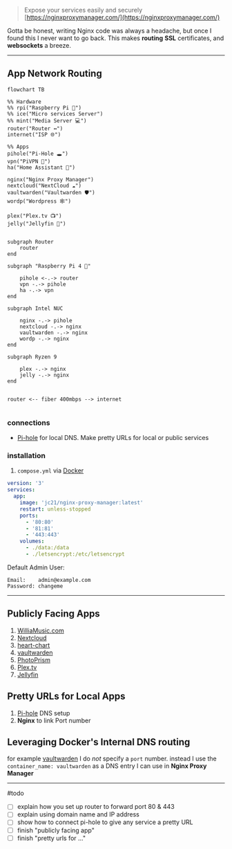 
> Expose your services easily and securely [https://nginxproxymanager.com/](https://nginxproxymanager.com/)

Gotta be honest, writing Nginx code was always a headache, but once I found this I never want to go back. This makes **routing**  **SSL** certificates, and **websockets** a breeze.  

---

## App Network Routing
```mermaid
flowchart TB

%% Hardware
%% rpi("Raspberry Pi 🍓") 
%% ice("Micro services Server")
%% mint("Media Server 💻")
router("Router ↔")
internet("ISP 🌐")

%% Apps
pihole("Pi-Hole 🕳")
vpn("PiVPN 🔐")
ha("Home Assistant 🤖")

nginx("Nginx Proxy Manager")
nextcloud("NextCloud ☁")
vaultwarden("Vaultwarden 🛡")
wordp("Wordpress 🕸")

plex("Plex.tv 📺")
jelly("Jellyfin 🐙")


subgraph Router
	router
end

subgraph "Raspberry Pi 4 🍓"

	pihole <-.-> router
	vpn -.-> pihole
	ha -.-> vpn
end

subgraph Intel NUC

	nginx -.-> pihole
	nextcloud -.-> nginx
	vaultwarden -.-> nginx
	wordp -.-> nginx
end

subgraph Ryzen 9 

	plex -.-> nginx
	jelly -.-> nginx
end


router <-- fiber 400mbps --> internet


```

### connections
- [Pi-hole](📁developer/Home%20Lab%20🏠/Pi-hole.md) for local DNS. Make pretty URLs for local or public services

### installation
1. `compose.yml` via [Docker](📁developer/Home%20Lab%20🏠/Docker.md) 
```yaml
version: '3'
services:
  app:
    image: 'jc21/nginx-proxy-manager:latest'
    restart: unless-stopped
    ports:
      - '80:80'
      - '81:81'
      - '443:443'
    volumes:
      - ./data:/data
      - ./letsencrypt:/etc/letsencrypt
```

Default Admin User:
```
Email:    admin@example.com
Password: changeme
```

---

## Publicly Facing Apps
1. [WilliaMusic.com](📁developer/Projects📐/WilliaMusic.com.md)
2. [Nextcloud](📁developer/Home%20Lab%20🏠/Nextcloud.md)
3. [heart-chart](📁developer/Projects📐/heart-chart.md)
4. [vaultwarden](📁developer/Home%20Lab%20🏠/vaultwarden.md)
5. [PhotoPrism](📁developer/Home%20Lab%20🏠/PhotoPrism.md)
6. [Plex.tv](📁developer/Home%20Lab%20🏠/Plex.tv.md)
7. [Jellyfin](📁developer/Home%20Lab%20🏠/Jellyfin.md)

## Pretty URLs for Local Apps
1. [Pi-hole](📁developer/Home%20Lab%20🏠/Pi-hole.md) DNS setup
2. **Nginx** to link Port number 

## Leveraging Docker's Internal DNS routing
for example [vaultwarden](📁developer/Home%20Lab%20🏠/vaultwarden.md) I do *not* specify a `port` number. instead I use the `container_name: vaultwarden` as a DNS entry I can use in **Nginx Proxy Manager** 

---

#todo 
- [ ] explain how you set up router to forward port 80 & 443
- [ ] explain using domain name and IP address
- [ ] show how to connect pi-hole to give any service a pretty URL
- [ ] finish "publicly facing app"
- [ ] finish "pretty urls for ..."
